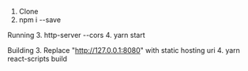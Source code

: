 1. Clone
2. npm i --save

Running
3. http-server --cors
4. yarn start

Building
3. Replace "http://127.0.0.1:8080" with static hosting uri
4. yarn react-scripts build
